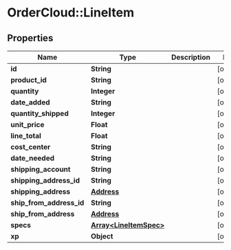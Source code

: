 # OrderCloud::LineItem

## Properties
Name | Type | Description | Notes
------------ | ------------- | ------------- | -------------
**id** | **String** |  | [optional] 
**product_id** | **String** |  | [optional] 
**quantity** | **Integer** |  | [optional] 
**date_added** | **String** |  | [optional] 
**quantity_shipped** | **Integer** |  | [optional] 
**unit_price** | **Float** |  | [optional] 
**line_total** | **Float** |  | [optional] 
**cost_center** | **String** |  | [optional] 
**date_needed** | **String** |  | [optional] 
**shipping_account** | **String** |  | [optional] 
**shipping_address_id** | **String** |  | [optional] 
**shipping_address** | [**Address**](Address.md) |  | [optional] 
**ship_from_address_id** | **String** |  | [optional] 
**ship_from_address** | [**Address**](Address.md) |  | [optional] 
**specs** | [**Array&lt;LineItemSpec&gt;**](LineItemSpec.md) |  | [optional] 
**xp** | **Object** |  | [optional] 


